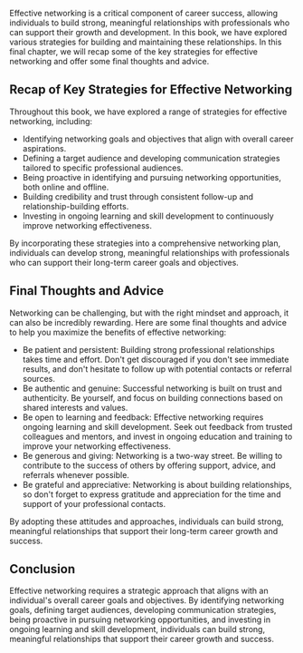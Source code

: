 

Effective networking is a critical component of career success, allowing individuals to build strong, meaningful relationships with professionals who can support their growth and development. In this book, we have explored various strategies for building and maintaining these relationships. In this final chapter, we will recap some of the key strategies for effective networking and offer some final thoughts and advice.

Recap of Key Strategies for Effective Networking
------------------------------------------------

Throughout this book, we have explored a range of strategies for effective networking, including:

* Identifying networking goals and objectives that align with overall career aspirations.
* Defining a target audience and developing communication strategies tailored to specific professional audiences.
* Being proactive in identifying and pursuing networking opportunities, both online and offline.
* Building credibility and trust through consistent follow-up and relationship-building efforts.
* Investing in ongoing learning and skill development to continuously improve networking effectiveness.

By incorporating these strategies into a comprehensive networking plan, individuals can develop strong, meaningful relationships with professionals who can support their long-term career goals and objectives.

Final Thoughts and Advice
-------------------------

Networking can be challenging, but with the right mindset and approach, it can also be incredibly rewarding. Here are some final thoughts and advice to help you maximize the benefits of effective networking:

* Be patient and persistent: Building strong professional relationships takes time and effort. Don't get discouraged if you don't see immediate results, and don't hesitate to follow up with potential contacts or referral sources.
* Be authentic and genuine: Successful networking is built on trust and authenticity. Be yourself, and focus on building connections based on shared interests and values.
* Be open to learning and feedback: Effective networking requires ongoing learning and skill development. Seek out feedback from trusted colleagues and mentors, and invest in ongoing education and training to improve your networking effectiveness.
* Be generous and giving: Networking is a two-way street. Be willing to contribute to the success of others by offering support, advice, and referrals whenever possible.
* Be grateful and appreciative: Networking is about building relationships, so don't forget to express gratitude and appreciation for the time and support of your professional contacts.

By adopting these attitudes and approaches, individuals can build strong, meaningful relationships that support their long-term career growth and success.

Conclusion
----------

Effective networking requires a strategic approach that aligns with an individual's overall career goals and objectives. By identifying networking goals, defining target audiences, developing communication strategies, being proactive in pursuing networking opportunities, and investing in ongoing learning and skill development, individuals can build strong, meaningful relationships that support their career growth and success.